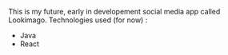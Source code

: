 This is my future, early in developement social media app called Lookimago.
Technologies used (for now) :
- Java
- React
